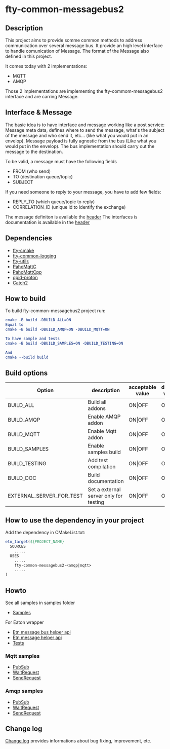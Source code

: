 # fty-common-messagebus2

## Description

This project aims to provide somme common methods to address communication over several message bus.
It provide an high level interface to handle comunication of Message. The format of the Message also defined in this project.

It comes today with 2 implementations:

* MQTT
* AMQP

Those 2 implementations are implementing the fty-commom-messagebus2 interface and are carring Message.

## Interface & Message

The basic idea is to have interface and message working like a post service:
Message meta data, defines where to send the message, what's the subject of the message and who send it, etc... (like what you would put in an envelop).
Message payload is fully agnostic from the bus (Like what you would put in the envelop).
The bus implementation should carry out the message to the destination.

To be valid, a message must have the following fields

* FROM (who send)
* TO (destination queue/topic)
* SUBJECT

If you need someone to reply to your message, you have to add few fields:

* REPLY_TO (which queue/topic to reply)
* CORRELATION_ID (unique id to identify the exchange)

The message definiton is available the [header](common/public_include/fty/messagebus/Message.h)
The interfaces is documentation is available in the [header](common/public_include/fty/messagebus/MessageBus.h)

## Dependencies

* [fty-cmake](https://github.com/42ity/fty-cmake/)
* [fty-common-logging](https://github.com/42ity/fty-common-logging)
* [fty-utils](https://github.com/42ity/fty-utils)
* [PahoMqttC](https://github.com/eclipse/paho.mqtt.c)
* [PahoMqttCpp](https://github.com/eclipse/paho.mqtt.cpp)
* [qpid-proton](https://github.com/apache/qpid-proton.git)
* [Catch2](https://github.com/catchorg/Catch2)

## How to build

To build fty-common-messagebus2 project run:

```cmake
cmake -B build -DBUILD_ALL=ON
Equal to
cmake -B build -DBUILD_AMQP=ON -DBUILD_MQTT=ON

To have sample and tests
cmake -B build -DBUILD_SAMPLES=ON -DBUILD_TESTING=ON

And
cmake --build build
```

## Build options

| Option                       | description                                  | acceptable value      | default value           |
|------------------------------|----------------------------------------------|-----------------------|-------------------------|
| BUILD_ALL                    | Build all addons                             | ON\|OFF               | ON                      |
| BUILD_AMQP                   | Enable AMQP addon                            | ON\|OFF               | ON                      |
| BUILD_MQTT                   | Enable Mqtt addon                            | ON\|OFF               | ON                      |
| BUILD_SAMPLES                | Enable samples build                         | ON\|OFF               | OFF                     |
| BUILD_TESTING                | Add test compilation                         | ON\|OFF               | ON                      |
| BUILD_DOC                    | Build documentation                          | ON\|OFF               | OFF                     |
| EXTERNAL_SERVER_FOR_TEST     | Set a external server only for testing       | ON\|OFF               | OFF                     |

## How to use the dependency in your project

Add the dependency in CMakeList.txt:

```cmake
etn_target(${PROJECT_NAME}
  SOURCES
    .....
  USES
    .....
    fty-common-messagebus2-<amqp|mqtt>
    .....
)
```

## Howto

See all samples in samples folder

* [Samples](samples/)

For Eaton wrapper

* [Etn message bus helper api](etnHelper/public_include/etn/messagebus/EtnMessageBus.h)
* [Etn message helper api](etnHelper/public_include/etn/messagebus/EtnMessage.h)
* [Tests](etnHelper/tests/EtnMessageBusTest.cpp)

### Mqtt samples

* [PubSub](samples/mqtt/publish/publish.cpp)
* [WaitRequest](samples/mqtt/src/FtyCommonMessagebusMqttSampleAsyncReply.cpp)
* [SendRequest](samples/mqtt/src/FtyCommonMessagebusMqttSampleSendRequest.cpp)

### Amqp samples

* [PubSub](samples/amqp/src/FtyCommonMessagebusAmqpSamplePubSub.cpp)
* [WaitRequest](samples/amqp/src/FtyCommonMessagebusAmqpSampleAsyncReply.cpp)
* [SendRequest](samples/amqp/src/FtyCommonMessagebusAmqpSampleSendRequest.cpp)

## Change log

[Change log](CHANGELOG.md) provides informations about bug fixing, improvement, etc.
